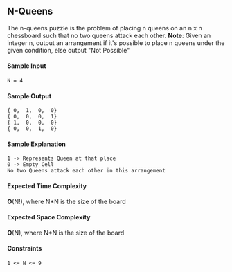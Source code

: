 ## **N-Queens**
The n-queens puzzle is the problem of placing n queens on an n x n chessboard such that no two queens attack each other.
__Note__: Given an integer n, output an arrangement if it's possible to place n queens under the given condition, else output "Not Possible"

#### **Sample Input**
    N = 4

#### **Sample Output**
    { 0,  1,  0,  0}
    { 0,  0,  0,  1}
    { 1,  0,  0,  0}
    { 0,  0,  1,  0}

#### **Sample Explanation**
    1 -> Represents Queen at that place
    0 -> Empty Cell
    No two Queens attack each other in this arrangement

#### **Expected Time Complexity**
__O__(N!), where N*N is the size of the board
#### **Expected Space Complexity**
__O__(N), where N*N is the size of the board

#### **Constraints**
	1 <= N <= 9